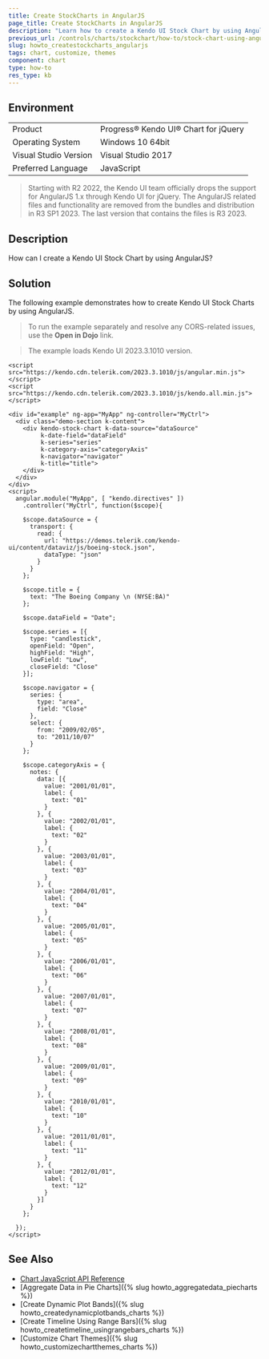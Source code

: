 ```yaml
---
title: Create StockCharts in AngularJS
page_title: Create StockCharts in AngularJS
description: "Learn how to create a Kendo UI Stock Chart by using AngularJS."
previous_url: /controls/charts/stockchart/how-to/stock-chart-using-angular, /controls/charts/how-to/various/stock-chart-using-angular
slug: howto_createstockcharts_angularjs
tags: chart, customize, themes
component: chart
type: how-to
res_type: kb
---
```


## Environment

<table>
 <tr>
  <td>Product</td>
  <td>Progress® Kendo UI® Chart for jQuery</td>
 </tr>
 <tr>
  <td>Operating System</td>
  <td>Windows 10 64bit</td>
 </tr>
 <tr>
  <td>Visual Studio Version</td>
  <td>Visual Studio 2017</td>
 </tr>
 <tr>
  <td>Preferred Language</td>
  <td>JavaScript</td>
 </tr>
</table>

> Starting with R2 2022, the Kendo UI team officially drops the support for AngularJS 1.x through Kendo UI for jQuery. The AngularJS related files and functionality are removed from the bundles and distribution in R3 SP1 2023. The last version that contains the files is R3 2023.

## Description

How can I create a Kendo UI Stock Chart by using AngularJS?

## Solution

The following example demonstrates how to create Kendo UI Stock Charts by using AngularJS.

> To run the example separately and resolve any CORS-related issues, use the **Open in Dojo** link.

> The example loads Kendo UI 2023.3.1010 version.

```dojo
<script src="https://kendo.cdn.telerik.com/2023.3.1010/js/angular.min.js"></script>
<script src="https://kendo.cdn.telerik.com/2023.3.1010/js/kendo.all.min.js"></script>

<div id="example" ng-app="MyApp" ng-controller="MyCtrl">
  <div class="demo-section k-content">
    <div kendo-stock-chart k-data-source="dataSource"       
         k-date-field="dataField"
         k-series="series"
         k-category-axis="categoryAxis"
         k-navigator="navigator"
         k-title="title">
    </div>
  </div>
</div>
<script>
  angular.module("MyApp", [ "kendo.directives" ])
    .controller("MyCtrl", function($scope){

    $scope.dataSource = {
      transport: {
        read: {
          url: "https://demos.telerik.com/kendo-ui/content/dataviz/js/boeing-stock.json",
          dataType: "json"
        }
      }
    };

    $scope.title = {
      text: "The Boeing Company \n (NYSE:BA)"
    };

    $scope.dataField = "Date";

    $scope.series = [{
      type: "candlestick",
      openField: "Open",
      highField: "High",
      lowField: "Low",
      closeField: "Close"
    }];

    $scope.navigator = {
      series: {
        type: "area",
        field: "Close"
      },
      select: {
        from: "2009/02/05",
        to: "2011/10/07"
      }
    };

    $scope.categoryAxis = {
      notes: {
        data: [{
          value: "2001/01/01",
          label: {
            text: "01"
          }
        }, {
          value: "2002/01/01",
          label: {
            text: "02"
          }
        }, {
          value: "2003/01/01",
          label: {
            text: "03"
          }
        }, {
          value: "2004/01/01",
          label: {
            text: "04"
          }
        }, {
          value: "2005/01/01",
          label: {
            text: "05"
          }
        }, {
          value: "2006/01/01",
          label: {
            text: "06"
          }
        }, {
          value: "2007/01/01",
          label: {
            text: "07"
          }
        }, {
          value: "2008/01/01",
          label: {
            text: "08"
          }
        }, {
          value: "2009/01/01",
          label: {
            text: "09"
          }
        }, {
          value: "2010/01/01",
          label: {
            text: "10"
          }
        }, {
          value: "2011/01/01",
          label: {
            text: "11"
          }
        }, {
          value: "2012/01/01",
          label: {
            text: "12"
          }
        }]
      }
    };

  });
</script>
```

## See Also

* [Chart JavaScript API Reference](/api/javascript/dataviz/ui/chart)
* [Aggregate Data in Pie Charts]({% slug howto_aggregatedata_piecharts %})
* [Create Dynamic Plot Bands]({% slug howto_createdynamicplotbands_charts %})
* [Create Timeline Using Range Bars]({% slug howto_createtimeline_usingrangebars_charts %})
* [Customize Chart Themes]({% slug howto_customizechartthemes_charts %})
